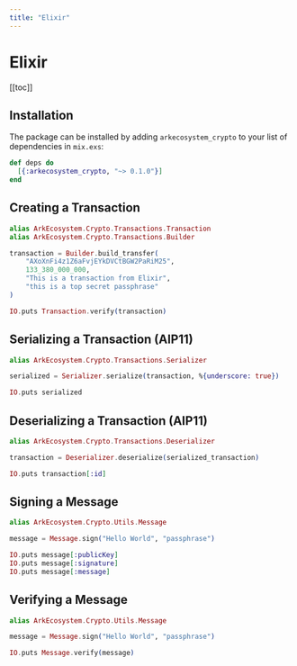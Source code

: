 ```yaml
---
title: "Elixir"
---
```


# Elixir

[[toc]]

## Installation

The package can be installed by adding `arkecosystem_crypto` to your list of dependencies in `mix.exs`:

```elixir
def deps do
  [{:arkecosystem_crypto, "~> 0.1.0"}]
end
```

## Creating a Transaction

```elixir
alias ArkEcosystem.Crypto.Transactions.Transaction
alias ArkEcosystem.Crypto.Transactions.Builder

transaction = Builder.build_transfer(
    "AXoXnFi4z1Z6aFvjEYkDVCtBGW2PaRiM25",
    133_380_000_000,
    "This is a transaction from Elixir",
    "this is a top secret passphrase"
)

IO.puts Transaction.verify(transaction)
```

## Serializing a Transaction (AIP11)

```elixir
alias ArkEcosystem.Crypto.Transactions.Serializer

serialized = Serializer.serialize(transaction, %{underscore: true})

IO.puts serialized
```

## Deserializing a Transaction (AIP11)

```elixir
alias ArkEcosystem.Crypto.Transactions.Deserializer

transaction = Deserializer.deserialize(serialized_transaction)

IO.puts transaction[:id]
```

## Signing a Message

```elixir
alias ArkEcosystem.Crypto.Utils.Message

message = Message.sign("Hello World", "passphrase")

IO.puts message[:publicKey]
IO.puts message[:signature]
IO.puts message[:message]
```

## Verifying a Message

```elixir
alias ArkEcosystem.Crypto.Utils.Message

message = Message.sign("Hello World", "passphrase")

IO.puts Message.verify(message)
```
